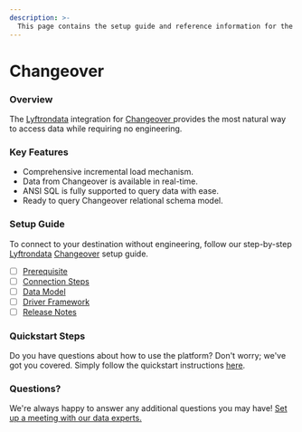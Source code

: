 ```yaml
---
description: >-
  This page contains the setup guide and reference information for the Changeover source connector.
---
```


# Changeover

### Overview

The [Lyftrondata](https://www.lyftrondata.com/) integration for [Changeover](https://www.lyftrondata.com/integration/changeover/)[ ](https://www.lyftrondata.com/integration/changeover/)provides the most natural way to access data while requiring no engineering.

### Key Features

* Comprehensive incremental load mechanism.
* Data from Changeover is available in real-time.&#x20;
* ANSI SQL is fully supported to query data with ease.
* Ready to query Changeover relational schema model.

### Setup Guide

To connect to your destination without engineering, follow our step-by-step [Lyftrondata](https://www.lyftrondata.com/)  [Changeover](https://www.lyftrondata.com/integration/changeover/) setup guide.

* [ ] [Prerequisite](../../technology-analytics/changeover/prerequisite.md)
* [ ] [Connection Steps](../../technology-analytics/changeover/connection-steps.md)
* [ ] [Data Model](../../technology-analytics/changeover/data-model/)
* [ ] [Driver Framework](../../technology-analytics/changeover/driver-framework/)
* [ ] [Release Notes](../../technology-analytics/changeover/release-notes.md)

### Quickstart Steps

Do you have questions about how to use the platform? Don't worry; we've got you covered. Simply follow the quickstart instructions [here](../../../quickstart-steps.md).

### Questions? <a href="#questions" id="questions"></a>

We're always happy to answer any additional questions you may have! [Set up a meeting with our data experts.](https://www.lyftrondata.com/book-a-meeting/)

